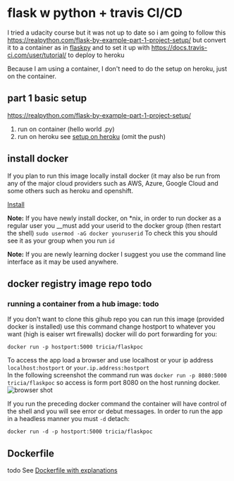 # flask w python + travis CI/CD

I tried a udacity course but it was not up to date so i am going to follow this https://realpython.com/flask-by-example-part-1-project-setup/ but convert it to a container as in [flaskpy](../flaskpy)  and to set it up with https://docs.travis-ci.com/user/tutorial/  to deploy to heroku 

Because I am using a container, I don't need to do the setup on heroku, just on the container. 

## part 1 basic setup
https://realpython.com/flask-by-example-part-1-project-setup/ 
1. run on container  (hello world .py)
2. run on heroku  see [setup on heroku](SETUPHEROKU.md)   (omit the push)

## install docker
If you plan to run this image locally install docker (it may also be run from any of the major cloud providers such as AWS, Azure, Google Cloud and some others such as heroku and openshift.

[Install](https://docs.docker.com/install/)  

__Note:__ If you have newly install docker, on \*nix, in order to run docker as a regular user you __must add your userid to the docker group (then restart the shell) `sudo usermod -aG docker youruserid`  To check this you should see it as your group when you run `id`

__Note:__ If you are newly learning docker I suggest you use the command line interface as it may be used anywhere. 
## docker registry image repo todo

### running a container from a hub image: todo
If you don't want to clone this gihub repo you can run this image (provided docker is installed) use this command change hostport to whatever you want (high is eaiser wrt firewalls) docker will do port forwarding for you:
```
docker run -p hostport:5000 tricia/flaskpoc
```
To access the app load a browser and use localhost or your ip address `localhost:hostport` or `your.ip.address:hostport`   
In the following screenshot the command run was `docker run -p 8080:5000 tricia/flaskpoc` so access is form port 8080 on the host running docker.  
![browser shot](flaskcontainertest.PNG)

If you run the preceding docker command the container will have control of the shell and you will see error or debut messages.  In order to run the app in a headless manner you must `-d` detach:
```
docker run -d -p hostport:5000 tricia/flaskpoc
```
## Dockerfile 
todo See [Dockerfile with explanations](Dockerfile.md)

